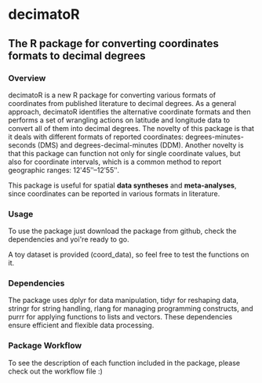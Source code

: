 # decimatoR 
## The R package for converting coordinates formats to decimal degrees

### Overview
decimatoR is a new R package for converting various formats of coordinates from published literature to decimal degrees. As a general approach, decimatoR identifies the alternative coordinate formats and then performs a set of wrangling actions on latitude and longitude data to convert all of them into decimal degrees. The novelty of this package is that it deals with different formats of reported coordinates: degrees-minutes-seconds (DMS) and degrees-decimal-minutes (DDM). Another novelty is that this package can function not only for single coordinate values, but also for coordinate intervals, which is a common method to report geographic ranges: 12ʹ45ʺ–12ʹ55ʺ. 

This package is useful for spatial **data syntheses** and **meta-analyses**, since coordinates can be reported in various formats in literature. 

### Usage 

To use the package just download the package from github, check the dependencies and yoi're ready to go. 

A toy dataset is provided (coord_data), so feel free to test the functions on it. 


### Dependencies 

The package uses dplyr for data manipulation, tidyr for reshaping data, stringr for string handling, rlang for managing programming constructs, and purrr for applying functions to lists and vectors. These dependencies ensure efficient and flexible data processing.

### Package Workflow 
To see the description of each function included in the package, please check out the workflow file :) 
